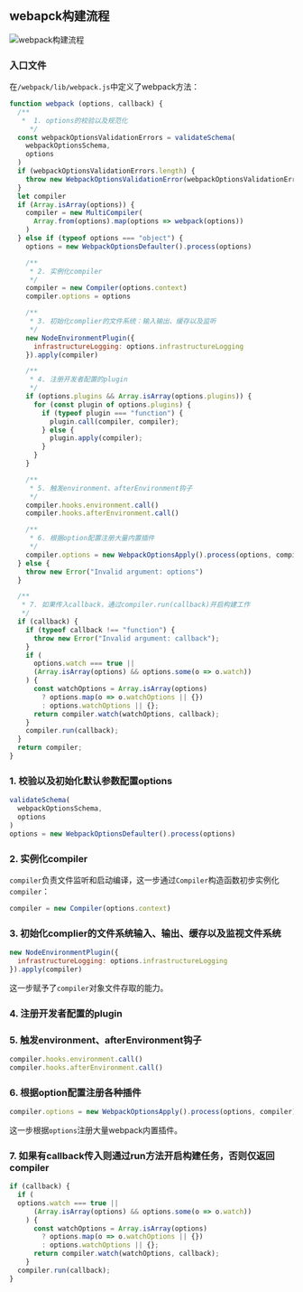 ## webapck构建流程

![webpack构建流程](https://pic.downk.cc/item/5f2a98fe14195aa594f3cd3f.png)

### 入口文件
在`/webpack/lib/webpack.js`中定义了webpack方法：
```js
function webpack (options, callback) {
  /**
   *  1. options的校验以及规范化
	 */
  const webpackOptionsValidationErrors = validateSchema(
    webpackOptionsSchema,
    options
  )
  if (webpackOptionsValidationErrors.length) {
    throw new WebpackOptionsValidationError(webpackOptionsValidationErrors)
  }
  let compiler
  if (Array.isArray(options)) {
    compiler = new MultiCompiler(
      Array.from(options).map(options => webpack(options))
    )
  } else if (typeof options === "object") {
    options = new WebpackOptionsDefaulter().process(options)

    /**
     * 2. 实例化compiler
     */
    compiler = new Compiler(options.context)
    compiler.options = options

    /**
     * 3. 初始化complier的文件系统：输入输出、缓存以及监听
     */
    new NodeEnvironmentPlugin({
      infrastructureLogging: options.infrastructureLogging
    }).apply(compiler)

    /**
     * 4. 注册开发者配置的plugin
     */
    if (options.plugins && Array.isArray(options.plugins)) {
      for (const plugin of options.plugins) {
        if (typeof plugin === "function") {
          plugin.call(compiler, compiler);
        } else {
          plugin.apply(compiler);
        }
      }
    }

    /**
     * 5. 触发environment、afterEnvironment钩子
     */
    compiler.hooks.environment.call()
    compiler.hooks.afterEnvironment.call()

    /**
     * 6. 根据option配置注册大量内置插件
     */
    compiler.options = new WebpackOptionsApply().process(options, compiler)
  } else {
    throw new Error("Invalid argument: options")
  }

  /**
   * 7. 如果传入callback，通过compiler.run(callback)开启构建工作
   */
  if (callback) {
    if (typeof callback !== "function") {
      throw new Error("Invalid argument: callback");
    }
    if (
      options.watch === true ||
      (Array.isArray(options) && options.some(o => o.watch))
    ) {
      const watchOptions = Array.isArray(options)
        ? options.map(o => o.watchOptions || {})
        : options.watchOptions || {};
      return compiler.watch(watchOptions, callback);
    }
    compiler.run(callback);
  }
  return compiler;
}
```

### 1. 校验以及初始化默认参数配置options
```js
validateSchema(
  webpackOptionsSchema,
  options
)
options = new WebpackOptionsDefaulter().process(options)
```


### 2. 实例化compiler
`compiler`负责文件监听和启动编译，这一步通过`Compiler`构造函数初步实例化`compiler`：
```js
compiler = new Compiler(options.context)
```

### 3. 初始化complier的文件系统输入、输出、缓存以及监视文件系统
```js
new NodeEnvironmentPlugin({
  infrastructureLogging: options.infrastructureLogging
}).apply(compiler)
```

这一步赋予了`compiler`对象文件存取的能力。

### 4. 注册开发者配置的plugin

### 5. 触发environment、afterEnvironment钩子
```js
compiler.hooks.environment.call()
compiler.hooks.afterEnvironment.call()
```

### 6. 根据option配置注册各种插件
```js
compiler.options = new WebpackOptionsApply().process(options, compiler)
```

这一步根据`options`注册大量webpack内置插件。

### 7. 如果有callback传入则通过run方法开启构建任务，否则仅返回compiler
```js
if (callback) {
  if (
  options.watch === true ||
      (Array.isArray(options) && options.some(o => o.watch))
    ) {
      const watchOptions = Array.isArray(options)
        ? options.map(o => o.watchOptions || {})
        : options.watchOptions || {};
      return compiler.watch(watchOptions, callback);
    }
  compiler.run(callback);
}
```
